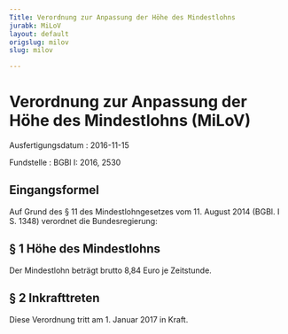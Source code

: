```yaml
---
Title: Verordnung zur Anpassung der Höhe des Mindestlohns
jurabk: MiLoV
layout: default
origslug: milov
slug: milov

---
```


# Verordnung zur Anpassung der Höhe des Mindestlohns (MiLoV)

Ausfertigungsdatum
:   2016-11-15

Fundstelle
:   BGBl I: 2016, 2530


## Eingangsformel

Auf Grund des § 11 des Mindestlohngesetzes vom 11. August 2014 (BGBl.
I S. 1348) verordnet die Bundesregierung:


## § 1 Höhe des Mindestlohns

Der Mindestlohn beträgt brutto 8,84 Euro je Zeitstunde.


## § 2 Inkrafttreten

Diese Verordnung tritt am 1. Januar 2017 in Kraft.

